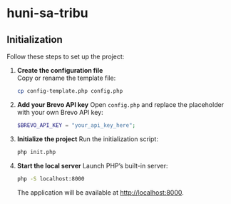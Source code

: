 # huni-sa-tribu

## Initialization

Follow these steps to set up the project:

1. **Create the configuration file**  
   Copy or rename the template file:
   ```bash
   cp config-template.php config.php
   ```

2. **Add your Brevo API key**
   Open `config.php` and replace the placeholder with your own Brevo API key:

   ```php
   $BREVO_API_KEY = "your_api_key_here";
   ```

3. **Initialize the project**
   Run the initialization script:

   ```bash
   php init.php
   ```

4. **Start the local server**
   Launch PHP’s built-in server:

   ```bash
   php -S localhost:8000
   ```

   The application will be available at [http://localhost:8000](http://localhost:8000).